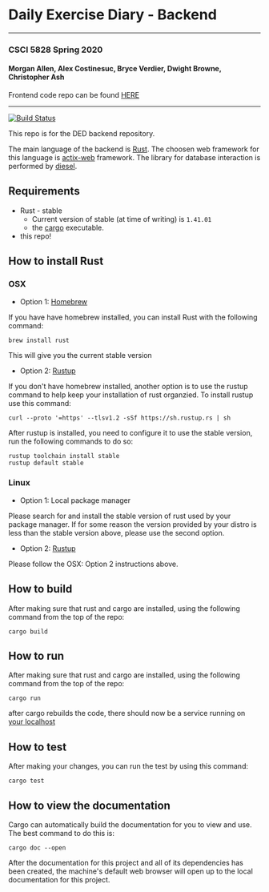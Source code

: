 # Daily Exercise Diary - Backend

---

### CSCI 5828 Spring 2020
#### Morgan Allen, Alex Costinesuc, Bryce Verdier, Dwight Browne, Christopher Ash

Frontend code repo can be found [HERE](https://github.com/coloradocollective/DED-Frontend)

---

[![Build Status](https://travis-ci.com/coloradocollective/DED_Backend.svg?branch=master)](https://travis-ci.com/coloradocollective/DED_Backend)

This repo is for the DED backend repository.

The main language of the backend is [Rust](https://www.rust-lang.org/). The choosen web framework for this language is [actix-web](https://github.com/actix/actix-web) framework. The library for database interaction is performed by [diesel](https://diesel.rs/).

## Requirements
* Rust - stable
    * Current version of stable (at time of writing) is `1.41.01`
    * the [cargo](https://doc.rust-lang.org/cargo/) executable. 
* this repo!

## How to install Rust
### OSX
* Option 1: [Homebrew](https://brew.sh/)

If you have have homebrew installed, you can install Rust with the following command:

```
brew install rust
``` 
This will give you the current stable version
* Option 2: [Rustup](https://rustup.rs/)

If you don't have homebrew installed, another option is to use the rustup command to help keep your installation of rust organzied. To install rustup use this command:

```
curl --proto '=https' --tlsv1.2 -sSf https://sh.rustup.rs | sh
```

After rustup is installed, you need to configure it to use the stable version, run the following commands to do so:

```
rustup toolchain install stable
rustup default stable
```
### Linux
* Option 1:  Local package manager

Please search for and install the stable version of rust used by your package manager. If for some reason the version provided by your distro is less than the stable version above, please use the second option.

* Option 2: [Rustup](https://rustup.rs/)

Please follow the OSX: Option 2 instructions above.

## How to build
After making sure that rust and cargo are installed, using the following command from the top of the repo:

```
cargo build
```

## How to run
After making sure that rust and cargo are installed, using the following command from the top of the repo:

```
cargo run
```

after cargo rebuilds the code, there should now be a service running on [your localhost](http://127.0.0.1:8080)

## How to test
After making your changes, you can run the test by using this command:

```
cargo test
```

## How to view the documentation
Cargo can automatically build the documentation for you to view and use. The best command to do this is:

```
cargo doc --open
```

After the documentation for this project and all of its dependencies has been created, the machine's default web browser will open up to the local documentation for this project.
